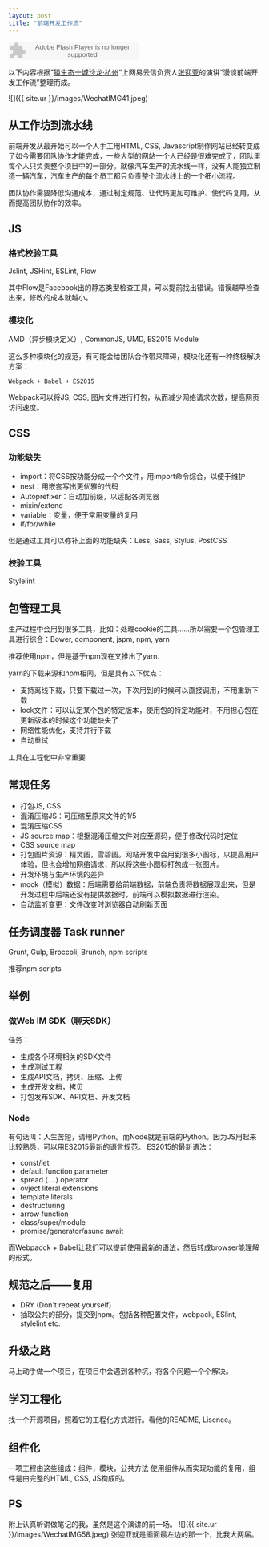 ```yaml
---
layout: post
title: "前端开发工作流"
---
```


<object type="application/x-shockwave-flash" id="ximalaya_player" data="http://www.ximalaya.com/swf/sound/red.swf?id=27085463" width="260" height="36"></object>

以下内容根据”[猿生态十城沙龙·杭州](http://www.devhub.cc/api//h5/activity/127196f1224cbb936df700dca32ea758)“上网易云信负责人[张迎亚](https://www.linkedin.com/in/%E8%BF%8E%E4%BA%9A-%E5%BC%A0-911073b4)的演讲“漫谈前端开发工作流”整理而成。

![]({{ site.ur }}/images/WechatIMG41.jpeg)

## 从工作坊到流水线
前端开发从最开始可以一个人手工用HTML, CSS, Javascript制作网站已经转变成了如今需要团队协作才能完成，一些大型的网站一个人已经是很难完成了，团队里每个人只负责整个项目中的一部分。就像汽车生产的流水线一样，没有人能独立制造一辆汽车，汽车生产的每个员工都只负责整个流水线上的一个细小流程。

团队协作需要降低沟通成本，通过制定规范、让代码更加可维护、使代码复用，从而提高团队协作的效率。

## JS

### 格式校验工具
Jslint, JSHint, ESLint, Flow

其中Flow是Facebook出的静态类型检查工具，可以提前找出错误。错误越早检查出来，修改的成本就越小。

### 模块化
AMD（异步模块定义）, CommonJS, UMD, ES2015 Module

这么多种模块化的规范，有可能会给团队合作带来障碍，模块化还有一种终极解决方案：

	Webpack + Babel + ES2015

Webpack可以将JS, CSS, 图片文件进行打包，从而减少网络请求次数，提高网页访问速度。

## CSS

### 功能缺失

* import：将CSS按功能分成一个个文件，用import命令综合，以便于维护
* nest：用嵌套写出更优雅的代码
* Autoprefixer：自动加前缀，以适配各浏览器
* mixin/extend
* variable：变量，便于常用变量的复用
* if/for/while

但是通过工具可以弥补上面的功能缺失：Less, Sass, Stylus, PostCSS

### 校验工具
Stylelint

## 包管理工具
生产过程中会用到很多工具，比如：处理cookie的工具……所以需要一个包管理工具进行综合：Bower, component, jspm, npm, yarn

推荐使用npm，但是基于npm现在又推出了yarn.

yarn的下载来源和npm相同，但是具有以下优点：

* 支持离线下载，只要下载过一次，下次用到的时候可以直接调用，不用重新下载
* lock文件：可以认定某个包的特定版本，使用包的特定功能时，不用担心包在更新版本的时候这个功能缺失了
* 网络性能优化，支持并行下载
* 自动重试

工具在工程化中非常重要

## 常规任务
* 打包JS, CSS
* 混淆压缩JS：可压缩至原来文件的1/5
* 混淆压缩CSS
* JS source map：根据混淆压缩文件对应至源码，便于修改代码时定位
* CSS source map
* 打包图片资源：精灵图，雪碧图。网站开发中会用到很多小图标，以提高用户体验，但也会增加网络请求，所以将这些小图标打包成一张图片。
* 开发环境与生产环境的差异
* mock（模拟）数据：后端需要给前端数据，前端负责将数据展现出来，但是开发过程中后端还没有提供数据时，前端可以模拟数据进行渲染。
* 自动监听变更：文件改变时浏览器自动刷新页面

## 任务调度器 Task runner
Grunt, Gulp, Broccoli, Brunch, npm scripts

推荐npm scripts

## 举例

### 做Web IM SDK（聊天SDK）
任务：

* 生成各个环境相关的SDK文件
* 生成测试工程
* 生成API文档，拷贝、压缩、上传
* 生成开发文档，拷贝
* 打包发布SDK、API文档、开发文档

### Node
有句话叫：人生苦短，请用Python。而Node就是前端的Python。因为JS用起来比较熟悉，可以用ES2015最新的语言规范。
ES2015的最新语法：

* const/let
* default function parameter
* spread (....) operator
* ovject literal extensions
* template literals
* destructuring
* arrow function
* class/super/module
* promise/generator/asunc await

而Webpadck + Babel让我们可以提前使用最新的语法，然后转成browser能理解的形式。

## 规范之后——复用
* DRY (Don't repeat yourself)
* 抽取公共的部分，提交到npm。包括各种配置文件，webpack, ESlint, stylelint etc.

## 升级之路
马上动手做一个项目，在项目中会遇到各种坑，将各个问题一个个解决。

## 学习工程化
找一个开源项目，照着它的工程化方式进行。看他的README, Lisence。

## 组件化
一项工程由这些组成：组件，模块，公共方法
使用组件从而实现功能的复用，组件是由完整的HTML, CSS, JS构成的。


## PS
附上认真听讲做笔记的我，虽然是这个演讲的前一场。
![]({{ site.ur }}/images/WechatIMG58.jpeg)
张迎亚就是画面最左边的那一个，比我大两届。
